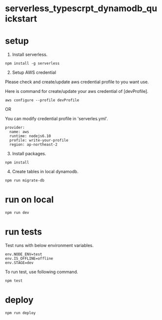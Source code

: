 # serverless_typescrpt_dynamodb_quickstart

# setup

1. Install serverless.

```
npm install -g serverless
```

2. Setup AWS credential

Please check and create/update aws credential profile to you want use. 

Here is command for create/update your aws credential of [devProfile].
```
aws configure --profile devProfile
```
OR 

You can modify credential profile in 'serverles.yml'.

```
provider:
  name: aws
  runtime: nodejs6.10
  profile: write-your-profile
  region: ap-northeast-2
```


3. Install packages.
```
npm install
```

4. Create tables in local dynamodb.
```
npm run migrate-db
```

# run on local
```
npm run dev
```

# run tests
Test runs with below environment variables.

```
env.NODE_ENV=test
env.IS_OFFLINE=offline
env.STAGE=dev
```
To run test, use following command.
```
npm test
```

# deploy
```
npm run deploy
```
